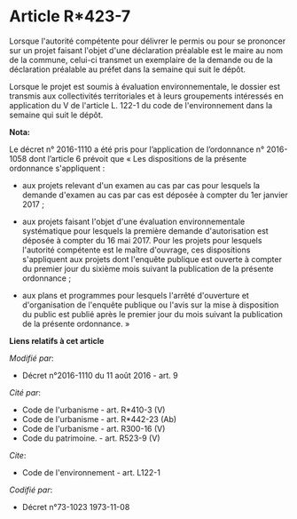 # Article R*423-7

Lorsque l'autorité compétente pour délivrer le permis ou pour se prononcer sur un projet faisant l'objet d'une déclaration
préalable est le maire au nom de la commune, celui-ci transmet un exemplaire de la demande ou de la déclaration préalable au
préfet dans la semaine qui suit le dépôt. 

Lorsque le projet est soumis à évaluation environnementale, le dossier est transmis aux collectivités territoriales et à
leurs groupements intéressés en application du V de l'article L. 122-1 du code de l'environnement dans la semaine qui suit le
dépôt.

**Nota:**

Le décret n° 2016-1110 a été pris pour l’application de l’ordonnance n° 2016-1058 dont l’article 6 prévoit que « Les
dispositions de la présente ordonnance s'appliquent : 

- aux projets relevant d'un examen au cas par cas pour lesquels la demande d'examen au cas par cas est déposée à compter du
1er janvier 2017 ; 

- aux projets faisant l'objet d'une évaluation environnementale systématique pour lesquels la première demande d'autorisation
est déposée à compter du 16 mai 2017. Pour les projets pour lesquels l'autorité compétente est le maître d'ouvrage, ces
dispositions s'appliquent aux projets dont l'enquête publique est ouverte à compter du premier jour du sixième mois suivant
la publication de la présente ordonnance ; 

- aux plans et programmes pour lesquels l'arrêté d'ouverture et d'organisation de l'enquête publique ou l'avis sur la mise à
disposition du public est publié après le premier jour du mois suivant la publication de la présente ordonnance. »

**Liens relatifs à cet article**

_Modifié par_:

  - Décret n°2016-1110 du 11 août 2016 - art. 9

_Cité par_:

  - Code de l'urbanisme - art. R*410-3 (V)
  - Code de l'urbanisme - art. R*442-23 (Ab)
  - Code de l'urbanisme - art. R300-16 (V)
  - Code du patrimoine. - art. R523-9 (V)

_Cite_:

  - Code de l'environnement - art. L122-1

_Codifié par_:

  - Décret n°73-1023 1973-11-08
